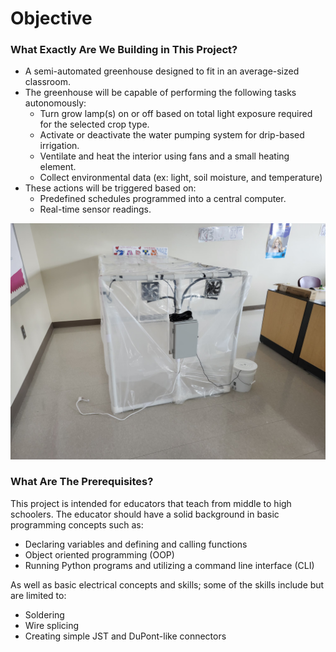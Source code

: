 # Objective

### What Exactly Are We Building in This Project?

- A semi-automated greenhouse designed to fit in an average-sized classroom.
- The greenhouse will be capable of performing the following tasks autonomously:
	- Turn grow lamp(s) on or off based on total light exposure required for the selected crop type.
	- Activate or deactivate the water pumping system for drip-based irrigation.
	- Ventilate and heat the interior using fans and a small heating element.
	- Collect environmental data (ex: light, soil moisture, and temperature)
- These actions will be triggered based on:
	- Predefined schedules programmed into a central computer.
	- Real-time sensor readings.


![Image of the finished greenhouse (without plant bed)](./images/greenhouse_setup_diagram.png)

### What Are The Prerequisites?

This project is intended for educators that teach from middle to high schoolers. The educator should have a solid background in basic programming concepts such as:
* Declaring variables and defining and calling functions 
* Object oriented programming (OOP)
* Running Python programs and utilizing a command line interface (CLI)

As well as basic electrical concepts and skills; some of the skills include but are limited to:
* Soldering
* Wire splicing
* Creating simple JST and DuPont-like connectors
